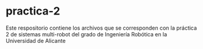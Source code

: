 # practica-2
Este respositorio contiene los archivos que se corresponden con la práctica 2 de sistemas multi-robot del grado de Ingeniería Robótica en la Universidad de Alicante
